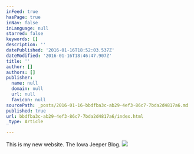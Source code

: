```yaml
---
inFeed: true
hasPage: true
inNav: false
inLanguage: null
starred: false
keywords: []
description: ''
datePublished: '2016-01-16T18:52:03.537Z'
dateModified: '2016-01-16T18:46:47.907Z'
title: ''
author: []
authors: []
publisher:
  name: null
  domain: null
  url: null
  favicon: null
sourcePath: _posts/2016-01-16-bbdfba3c-ab29-4ef3-86c7-7bda2d4817a6.md
published: true
url: bbdfba3c-ab29-4ef3-86c7-7bda2d4817a6/index.html
_type: Article

---
```

This is my new website. The Iowa Jeeper Blog.
![](https://the-grid-user-content.s3-us-west-2.amazonaws.com/c1576de4-1eb6-4ed3-84f9-f4a05fa940a3.jpg)
